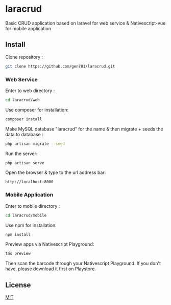 # laracrud
Basic CRUD application based on laravel for web service & Nativescript-vue for mobile application

## Install
Clone repository :
```bash
git clone https://github.com/gen781/laracrud.git
```

### Web Service
Enter to web directory :
```bash
cd laracrud/web
```
Use composer for installation:
```bash
composer install
```
Make MySQL database "laracrud" for the name & then migrate + seeds the data to database :
```bash
php artisan migrate --seed
```
Run the server:
```bash
php artisan serve
```
Open the browser & type to the url address bar:
```url
http://localhost:8000
```

### Mobile Application
Enter to mobile directory :
```bash
cd laracrud/mobile
```
Use npm for installation:
```bash
npm install
```
Preview apps via Nativescript Playground:
```bash
tns preview
```
Then scan the barcode through your Nativescript Playground. If you don't have, please download it first on Playstore.

## License
[MIT](https://choosealicense.com/licenses/mit/)

